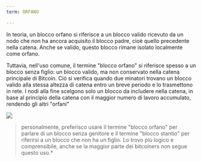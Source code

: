 ```yaml
---
term: ORFANO

---
```

In teoria, un blocco orfano si riferisce a un blocco valido ricevuto da un nodo che non ha ancora acquisito il blocco padre, cioè quello precedente nella catena. Anche se valido, questo blocco rimane isolato localmente come orfano.

Tuttavia, nell'uso comune, il termine "blocco orfano" si riferisce spesso a un blocco senza figlio: un blocco valido, ma non conservato nella catena principale di Bitcoin. Ciò si verifica quando due minatori trovano un blocco valido alla stessa altezza di catena entro un breve periodo e lo trasmettono in rete. I nodi alla fine scelgono solo un blocco da includere nella catena, in base al principio della catena con il maggior numero di lavoro accumulato, rendendo gli altri "orfani"

![](../../dictionnaire/assets/9.webp)

> personalmente, preferisco usare il termine "blocco orfano" per parlare di un blocco senza genitore e il termine "blocco stantio" per riferirsi a un blocco che non ha un figlio. Lo trovo più logico e comprensibile, anche se la maggior parte dei bitcoiners non segue questo uso.*